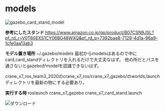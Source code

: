 # models
![gazebo_card_stand_model](https://user-images.githubusercontent.com/72371743/97830667-1510bc80-1d11-11eb-809c-ae885aaa81df.png)

**参考にしたスタンド**
https://www.amazon.co.jp/gp/product/B07CSN9JSL?pf_rd_r=V0T60EXS1CY06BG48WXQ&pf_rd_p=7392bae8-7129-4d1a-96a9-1cfe0aa13ab3

**モデル置き場所**
~/.gazebo/models 最初からmodelsはあるので中にcard,card_standディレクトリを入れるだけで大丈夫なはず。 
他の所だとパスを通さないとgazeboがmodelを認識できないはず。

crane_x7_ros_team3_2020のcrane_x7_ros/crane_x7_gazebo/のworlds,launchディレクトリを最新の物にする必要あり。

**実行する時**
roslaunch crane_x7_gazebo crane_x7_card_stand.launch


![ダウンロード](https://user-images.githubusercontent.com/72371743/98934361-4d8c7380-2525-11eb-9d9b-b7446e183553.gif)
